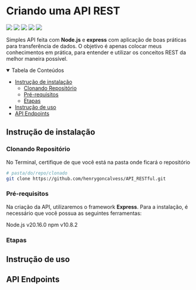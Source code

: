 # Criando uma API REST

<img src="https://img.shields.io/github/license/henrygoncalvess/API_RESTful?style=for-the-badge"> <img src="https://img.shields.io/badge/express-4.21.1-royalblue?style=for-the-badge&logoColor=black"> <img src="https://img.shields.io/badge/cors-2.8.5-royalblue?style=for-the-badge&logo=cors&logoColor=black"> <img src="https://img.shields.io/badge/node-20.16.0-43853D?style=for-the-badge"> <img src="https://img.shields.io/badge/npm-10.8.2-firebrick?style=for-the-badge">

Simples API feita com **Node.js** e **express** com aplicação de boas práticas para transferência de dados. O objetivo é apenas colocar meus conhecimentos em prática, para entender e utilizar os conceitos REST da melhor maneira possível.

<details open="open">
<summary>Tabela de Conteúdos</summary>
  
- [Instrução de instalação](#instrução-de-instalação)
  - [Clonando Repositório](#clonando-repositório)
  - [Pré-requisitos](#pré-requisitos)
  - [Etapas](#etapas)
- [Instrução de uso](#instrução-de-uso)
- [API Endpoints](#api-endpoints)
  
</details>

## Instrução de instalação

### Clonando Repositório

No Terminal, certifique de que você está na pasta onde ficará o repositório
``` bash
# pasta/do/repo/clonado
git clone https://github.com/henrygoncalvess/API_RESTful.git
```

### Pré-requisitos
Na criação da API, utilizaremos o framework **Express**. Para a instalação, é necessário que você possua as seguintes ferramentas:

Node.js v20.16.0 
npm v10.8.2

### Etapas

## Instrução de uso

## API Endpoints
